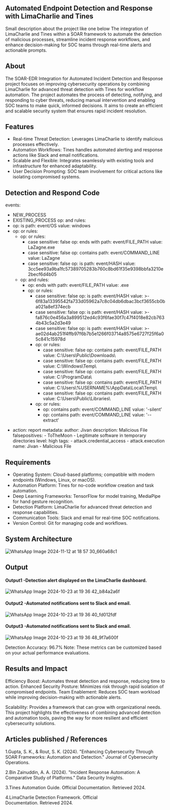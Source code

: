 ## Automated Endpoint Detection and Response with LimaCharlie and Tines

Small description about the project like one below
The integration of LimaCharlie and Tines within a SOAR framework to automate the detection of malicious processes, streamline incident response workflows, and enhance decision-making for SOC teams through real-time alerts and actionable prompts.


## About
<!--Detailed Description about the project-->
The SOAR-EDR Integration for Automated Incident Detection and Response project focuses on improving cybersecurity operations by combining LimaCharlie for advanced threat detection with Tines for workflow automation. The project automates the process of detecting, notifying, and responding to cyber threats, reducing manual intervention and enabling SOC teams to make quick, informed decisions. It aims to create an efficient and scalable security system that ensures rapid incident resolution.

## Features
<!--List the features of the project as shown below-->
- Real-time Threat Detection: Leverages LimaCharlie to identify malicious processes effectively.
- Automation Workflows: Tines handles automated alerting and response actions like Slack and email notifications.
- Scalable and Flexible: Integrates seamlessly with existing tools and infrastructure for enhanced adaptability.
- User Decision Prompting: SOC team involvement for critical actions like isolating compromised systems.

## Detection and Respond Code
<!--YAML code used in the project-->
<!--DETECTION-->
events:
  - NEW_PROCESS
  - EXISTING_PROCESS
op: and
rules:
  - op: is
    path: event/OS
    value: windows
  - op: or
    rules:
      - op: or
        rules:
          - case sensitive: false
            op: ends with
            path: event/FILE_PATH
            value: LaZagne.exe
          - case sensitive: false
            op: contains
            path: event/COMMAND_LINE
            value: LaZagne
          - case sensitive: false
            op: is
            path: event/HASH
            value: 3cc5ee93a9ba1fc57389705283b760c8bd61f35e9398bbfa3210e2becf6d4b05
      - op: and
        rules:
          - op: ends with
            path: event/FILE_PATH
            value: .exe
          - op: or
            rules:
              - case sensitive: false
                op: is
                path: event/HASH
                value: >-
                  6f83a13395542fa733d05962a7c8c04db6dbac3bcf3655cb0ba021a8ef374ecb
              - case sensitive: false
                op: is
                path: event/HASH
                value: >-
                  fa876c0e456a3a899512ed4c93f6fae30f7c47f4018e82cb7634b43c5a2d3e49
              - case sensitive: false
                op: is
                path: event/HASH
                value: >-
                  ae02d4ab251f4ffb97f6b7b5e1266f03714a8575e6727f25f6a05c841c15978d
              - op: or
                rules:
                  - case sensitive: false
                    op: contains
                    path: event/FILE_PATH
                    value: C:\\Users\\Public\\Downloads\\
                  - case sensitive: false
                    op: contains
                    path: event/FILE_PATH
                    value: C:\\Windows\\Temp\\
                  - case sensitive: false
                    op: contains
                    path: event/FILE_PATH
                    value: C:\\ProgramData\\
                  - case sensitive: false
                    op: contains
                    path: event/FILE_PATH
                    value: C:\\Users\\%USERNAME%\\AppData\\Local\\Temp\\
                  - case sensitive: false
                    op: contains
                    path: event/FILE_PATH
                    value: C:\\Users\\Public\\Libraries\\
              - op: or
                rules:
                  - op: contains
                    path: event/COMMAND_LINE
                    value: '-silent'
                  - op: contains
                    path: event/COMMAND_LINE
                    value: '--extract'

<!--RESPOND-->
- action: report
  metadata:
    author: Jivan
    description: Malicious File
    falsepositives:
      - ToTheMoon
      - Legitimate software in temporary directories
    level: high
    tags:
      - attack.credential_access
      - attack.execution
  name: Jivan - Malicious File


## Requirements
<!--List the requirements of the project as shown below-->
* Operating System: Cloud-based platforms; compatible with modern endpoints (Windows, Linux, or macOS).
* Automation Platform: Tines for no-code workflow creation and task automation.
* Deep Learning Frameworks: TensorFlow for model training, MediaPipe for hand gesture recognition.
* Detection Platform: LimaCharlie for advanced threat detection and response capabilities.
* Communication Tools: Slack and email for real-time SOC notifications.
* Version Control: Git for managing code and workflows.

## System Architecture
<!--Embed the system architecture diagram as shown below-->

![WhatsApp Image 2024-11-12 at 18 57 30_660a68c1](https://github.com/user-attachments/assets/b1f001f6-4886-462b-bd92-f83c38d769a9)


## Output

<!--Embed the Output picture at respective places as shown below as shown below-->
#### Output1 -Detection alert displayed on the LimaCharlie dashboard.


![WhatsApp Image 2024-10-23 at 19 36 42_b84a2a6f](https://github.com/user-attachments/assets/16224508-a685-447b-9f62-3af37a1b0d0e)


#### Output2 -Automated notifications sent to Slack and email.

![WhatsApp Image 2024-10-23 at 19 36 40_fd012fdf](https://github.com/user-attachments/assets/6bf95473-4dae-4b50-b2f0-44ef63f9042b)

#### Output3 -Automated notifications sent to Slack and email.

![WhatsApp Image 2024-10-23 at 19 36 48_9f7a600f](https://github.com/user-attachments/assets/f3d29a6e-d3e8-4233-882c-6a108067f693)


Detection Accuracy: 96.7%
Note: These metrics can be customized based on your actual performance evaluations.


## Results and Impact
<!--Give the results and impact as shown below-->
Efficiency Boost: Automates threat detection and response, reducing time to action.
Enhanced Security Posture: Minimizes risk through rapid isolation of compromised endpoints.
Team Enablement: Reduces SOC team workload while improving decision-making with actionable alerts.

Scalability: Provides a framework that can grow with organizational needs.
This project highlights the effectiveness of combining advanced detection and automation tools, paving the way for more resilient and efficient cybersecurity solutions.


## Articles published / References
1.Gupta, S. K., & Rout, S. K. (2024). "Enhancing Cybersecurity Through SOAR Frameworks: Automation and Detection." Journal of Cybersecurity Operations.

2.Bin Zainuddin, A. A. (2024). "Incident Response Automation: A Comparative Study of Platforms." Data Security Insights.

3.Tines Automation Guide. Official Documentation. Retrieved 2024.

4.LimaCharlie Detection Framework. Official Documentation. Retrieved 2024.
